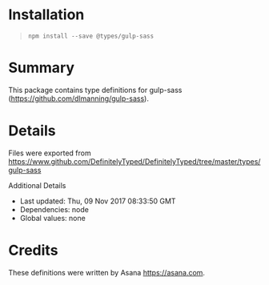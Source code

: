 # Installation
> `npm install --save @types/gulp-sass`

# Summary
This package contains type definitions for gulp-sass (https://github.com/dlmanning/gulp-sass).

# Details
Files were exported from https://www.github.com/DefinitelyTyped/DefinitelyTyped/tree/master/types/gulp-sass

Additional Details
 * Last updated: Thu, 09 Nov 2017 08:33:50 GMT
 * Dependencies: node
 * Global values: none

# Credits
These definitions were written by Asana <https://asana.com>.
